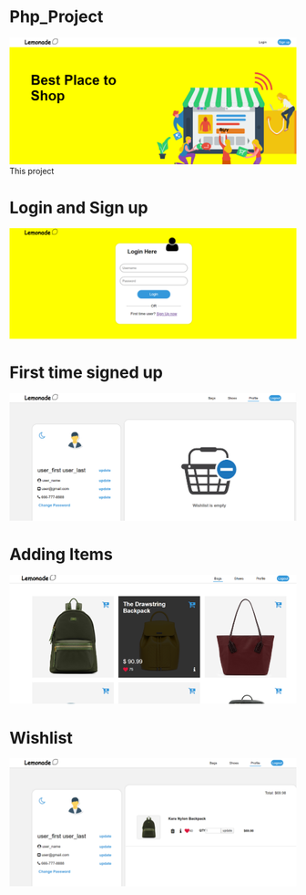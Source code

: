 # Php_Project
![](images/frontPageDemo.png)
This project


# Login and Sign up
![](images/loginPageDemo.png)


# First time signed up
![](images/profile1Demo.png)


# Adding Items
![](images/bagsPageDemo.png)


# Wishlist
![](images/profile2Demo.png)



